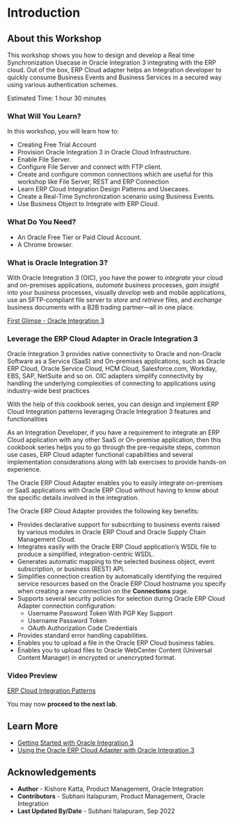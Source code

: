 # Introduction

## About this Workshop

This workshop shows you how to design and develop a Real time Synchronization Usecase in Oracle Integration 3 integrating with the ERP cloud. Out of the box, ERP Cloud adapter helps an Integration developer to quickly consume Business Events and Business Services in a secured way using various authentication schemes.

Estimated Time: 1 hour 30 minutes

### What Will You Learn?

In this workshop, you will learn how to:

* Creating Free Trial Account
* Provision Oracle Integration 3 in Oracle Cloud Infrastructure.
* Enable File Server.
* Configure File Server and connect with FTP client.
* Create and configure common connections which are useful for this workshop like File Server, REST and ERP Connection
* Learn ERP Cloud Integration Design Patterns and Usecases.
* Create a Real-Time Synchronization scenario using Business Events.
* Use Business Object to Integrate with ERP Cloud.

### What Do You Need?

* An Oracle Free Tier or Paid Cloud Account.
* A Chrome browser.

### What is Oracle Integration 3?
With Oracle Integration 3 (OIC), you have the power to *integrate* your cloud and on-premises applications, *automate* business processes, *gain insight* into your business processes, visually *develop* web and mobile applications, use an SFTP-compliant file server to *store* and *retrieve* files, and *exchange* business documents with a B2B trading partner—all in one place.

[First Glimse - Oracle Integration 3](https://www.youtube.com/watch?v=yW3TEBWkFbg)

### Leverage the ERP Cloud Adapter in Oracle Integration 3

Oracle Integration 3 provides native connectivity to Oracle and non-Oracle Software as a Service (SaaS) and On-premises applications, such as Oracle ERP Cloud, Oracle Service Cloud, HCM Cloud, Salesforce.com, Workday, EBS, SAP, NetSuite and so on. OIC adapters simplify connectivity by handling the underlying complexities of connecting to applications using industry-wide best practices

With the help of this cookbook series, you can design and implement ERP Cloud Integration patterns leveraging Oracle Integration 3 features and functionalities

As an Integration Developer, if you have a requirement to integrate an ERP Cloud application with any other SaaS or On-premise application, then this cookbook series helps you to go through the pre-requisite steps, common use cases, ERP Cloud adapter functional capabilities and several implementation considerations along with lab exercises to provide hands-on experience.

The Oracle ERP Cloud Adapter enables you to easily integrate on-premises or SaaS applications with Oracle ERP Cloud without having to know about the specific details involved in the integration.

The Oracle ERP Cloud Adapter provides the following key benefits:
- Provides declarative support for subscribing to business events raised by various modules in Oracle ERP Cloud and Oracle Supply Chain Management Cloud.
- Integrates easily with the Oracle ERP Cloud application’s WSDL file to produce a simplified, integration-centric WSDL.
- Generates automatic mapping to the selected business object, event subscription, or business (REST) API.
- Simplifies connection creation by automatically identifying the required service resources based on the Oracle ERP Cloud hostname you specify when creating a new connection on the **Connections** page.
- Supports several security policies for selection during Oracle ERP Cloud Adapter connection configuration:
    - Username Password Token With PGP Key Support
    - Username Password Token
    - OAuth Authorization Code Credentials
- Provides standard error handling capabilities.
- Enables you to upload a file in the Oracle ERP Cloud business tables.
- Enables you to upload files to Oracle WebCenter Content (Universal Content Manager) in encrypted or unencrypted format.

###	Video Preview
[ERP Cloud Integration Patterns](youtube:nKXbh2ZPuMI)

You may now **proceed to the next lab**.

## Learn More

* [Getting Started with Oracle Integration 3](https://docs.oracle.com/en/cloud/paas/integration-cloud)
* [Using the Oracle ERP Cloud Adapter with Oracle Integration 3](https://docs.oracle.com/en/cloud/paas/integration-cloud/erp-adapter)

## Acknowledgements

* **Author** - Kishore Katta, Product Management, Oracle Integration
* **Contributors** - Subhani Italapuram, Product Management, Oracle Integration
* **Last Updated By/Date** - Subhani Italapuram, Sep 2022
